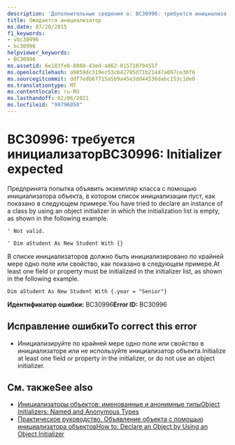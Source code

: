 ```yaml
---
description: 'Дополнительные сведения о: BC30996: требуется инициализатор'
title: Ожидается инициализатор
ms.date: 07/20/2015
f1_keywords:
- vbc30996
- bc30996
helpviewer_keywords:
- BC30996
ms.assetid: 6e183fe0-8888-43ed-a062-01571079455f
ms.openlocfilehash: a9859dc319ec53cb42785d71b21447a097ce30f6
ms.sourcegitcommit: ddf7edb67715a5b9a45e3dd44536dabc153c1de0
ms.translationtype: MT
ms.contentlocale: ru-RU
ms.lasthandoff: 02/06/2021
ms.locfileid: "99796058"
---
```

# <a name="bc30996-initializer-expected"></a><span data-ttu-id="d4deb-103">BC30996: требуется инициализатор</span><span class="sxs-lookup"><span data-stu-id="d4deb-103">BC30996: Initializer expected</span></span>

<span data-ttu-id="d4deb-104">Предпринята попытка объявить экземпляр класса с помощью инициализатора объекта, в котором список инициализации пуст, как показано в следующем примере.</span><span class="sxs-lookup"><span data-stu-id="d4deb-104">You have tried to declare an instance of a class by using an object initializer in which the initialization list is empty, as shown in the following example.</span></span>

 `' Not valid.`

 `' Dim aStudent As New Student With {}`

 <span data-ttu-id="d4deb-105">В списке инициализаторов должно быть инициализировано по крайней мере одно поле или свойство, как показано в следующем примере.</span><span class="sxs-lookup"><span data-stu-id="d4deb-105">At least one field or property must be initialized in the initializer list, as shown in the following example.</span></span>

 `Dim aStudent As New Student With {.year = "Senior"}`

 <span data-ttu-id="d4deb-106">**Идентификатор ошибки:** BC30996</span><span class="sxs-lookup"><span data-stu-id="d4deb-106">**Error ID:** BC30996</span></span>

## <a name="to-correct-this-error"></a><span data-ttu-id="d4deb-107">Исправление ошибки</span><span class="sxs-lookup"><span data-stu-id="d4deb-107">To correct this error</span></span>

- <span data-ttu-id="d4deb-108">Инициализируйте по крайней мере одно поле или свойство в инициализаторе или не используйте инициализатор объекта.</span><span class="sxs-lookup"><span data-stu-id="d4deb-108">Initialize at least one field or property in the initializer, or do not use an object initializer.</span></span>

## <a name="see-also"></a><span data-ttu-id="d4deb-109">См. также</span><span class="sxs-lookup"><span data-stu-id="d4deb-109">See also</span></span>

- [<span data-ttu-id="d4deb-110">Инициализаторы объектов: именованные и анонимные типы</span><span class="sxs-lookup"><span data-stu-id="d4deb-110">Object Initializers: Named and Anonymous Types</span></span>](../../programming-guide/language-features/objects-and-classes/object-initializers-named-and-anonymous-types.md)
- [<span data-ttu-id="d4deb-111">Практическое руководство. Объявление объекта с помощью инициализатора объектов</span><span class="sxs-lookup"><span data-stu-id="d4deb-111">How to: Declare an Object by Using an Object Initializer</span></span>](../../programming-guide/language-features/objects-and-classes/how-to-declare-an-object-by-using-an-object-initializer.md)
